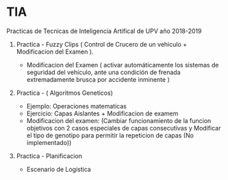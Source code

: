 # TIA
Practicas de Tecnicas de Inteligencia Artifical de UPV año 2018-2019

1. Practica - Fuzzy Clips ( Control de Crucero de un vehiculo + Modificacion del Examen ).
   - Modificacion del Examen ( activar automáticamente los sistemas de seguridad del vehículo, ante una condición de frenada extremadamente brusca por accidente inminente )

2. Practica - ( Algoritmos Geneticos)
   - Ejemplo: Operaciones matematicas
   - Ejercicio: Capas Aislantes + Modificacion de examem
   - Modificacion del examen: (Cambiar funcionamiento de la funcion objetivos con 2 casos especiales de capas consecutivas y Modificar el tipo de genotipo para permitir la repeticion de capas (No implementado))

3. Practica - Planificacion
	- Escenario de Logistica
